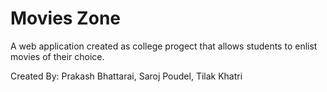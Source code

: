 # Movies Zone
A web application created as college progect that allows students to enlist movies of their choice. 

Created By: Prakash Bhattarai, Saroj Poudel, Tilak Khatri